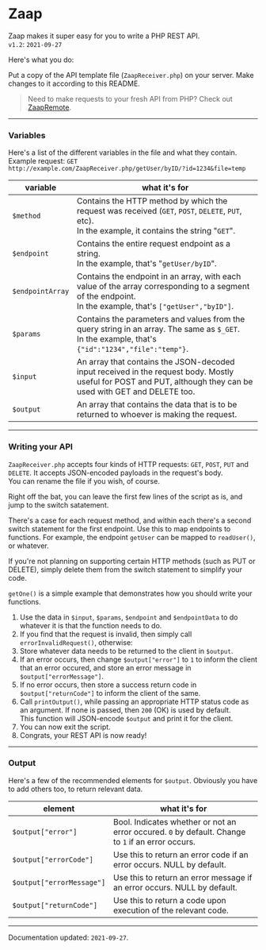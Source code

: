 # Zaap
Zaap makes it super easy for you to write a PHP REST API.  
`v1.2`: `2021-09-27`

Here's what you do:

Put a copy of the API template file (`ZaapReceiver.php`) on your server. Make changes to it according to this README.

> Need to make requests to your fresh API from PHP? Check out [ZaapRemote](https://github.com/aaviator42/ZaapRemote).
------------

### Variables

Here's a list of the different variables in the file and what they contain.  
Example request: `GET http://example.com/ZaapReceiver.php/getUser/byID/?id=1234&file=temp`

variable | what it's for
---------|--------------
`$method`  | Contains the HTTP method by which the request was received (`GET`, `POST`, `DELETE`, `PUT`, etc). <br> In the example, it contains the string "`GET`".
`$endpoint`| Contains the entire request endpoint as a string. <br> In the example, that's "`getUser/byID`".
`$endpointArray`| Contains the endpoint in an array, with each value of the array corresponding to a segment of the endpoint. <br> In the example, that's `["getUser","byID"]`.
`$params` | Contains the parameters and values from the query string in an array. The same as `$_GET`. <br> In the example, that's `{"id":"1234","file":"temp"}`.
`$input` | An array that contains the JSON-decoded input received in the request body. Mostly useful for POST and PUT, although they can be used with GET and DELETE too.
`$output` | An array that contains the data that is to be returned to whoever is making the request. 

------------


### Writing your API
`ZaapReceiver.php` accepts four kinds of HTTP requests: `GET`, `POST`, `PUT` and `DELETE`. It accepts JSON-encoded payloads in the request's body.  
You can rename the file if you wish, of course.

Right off the bat, you can leave the first few lines of the script as is, and jump to the switch satatement. 

There's a case for each request method, and within each there's a second switch statement for the first endpoint. Use this to map endpoints to functions. For example, the endpoint `getUser` can be mapped to `readUser()`, or whatever. 

If you're not planning on supporting certain HTTP methods (such as PUT or DELETE), simply delete them from the switch statement to simplify your code.

`getOne()` is a simple example that demonstrates how you should write your functions.

1. Use the data in `$input`, `$params`, `$endpoint` and `$endpointData` to do whatever it is that the function needs to do.
2. If you find that the request is invalid, then simply call `errorInvalidRequest()`, otherwise: 
3. Store whatever data needs to be returned to the client in `$output`.
4. If an error occurs, then change `$output["error"]` to `1` to inform the client that an error occured, and store an error message in `$output["errorMessage"]`.
5. If no error occurs, then store a success return code in `$output["returnCode"]` to inform the client of the same.
6. Call `printOutput()`, while passing an appropriate HTTP status code as an argument. If none is passed, then `200` (OK) is used by default.  
   This function will JSON-encode `$output` and print it for the client.
7. You can now exit the script.
8. Congrats, your REST API is now ready!

-----------------

### Output

Here's a few of the recommended elements for `$output`. Obviously you have to add others too, to return relevant data.

element | what it's for
---------|--------------
`$output["error"]`  | Bool. Indicates whether or not an error occured. `0` by default. Change to `1` if an error occurs.
`$output["errorCode"]`| Use this to return an error code if an error occurs. NULL by default.
`$output["errorMessage"]`| Use this to return an error message  if an error occurs. NULL by default.
`$output["returnCode"]`| Use this to return a code upon execution of the relevant code.



--------

Documentation updated: `2021-09-27`.
